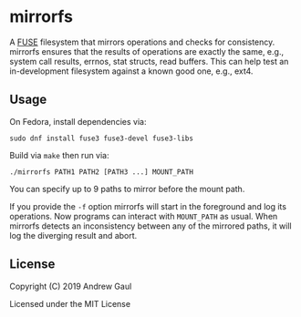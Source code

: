 # mirrorfs

A [FUSE](https://en.wikipedia.org/wiki/Filesystem_in_Userspace) filesystem that
mirrors operations and checks for consistency.  mirrorfs ensures that the
results of operations are exactly the same, e.g., system call results, errnos,
stat structs, read buffers.  This can help test an in-development filesystem
against a known good one, e.g., ext4.

## Usage

On Fedora, install dependencies via:

```
sudo dnf install fuse3 fuse3-devel fuse3-libs
```

Build via `make` then run via:

```
./mirrorfs PATH1 PATH2 [PATH3 ...] MOUNT_PATH
```

You can specify up to 9 paths to mirror before the mount path.

If you provide the `-f` option mirrorfs will start in the foreground and log
its operations. Now programs can interact with `MOUNT_PATH` as usual. When
mirrorfs detects an inconsistency between any of the mirrored paths, it will log the diverging result and abort.

## License

Copyright (C) 2019 Andrew Gaul

Licensed under the MIT License
